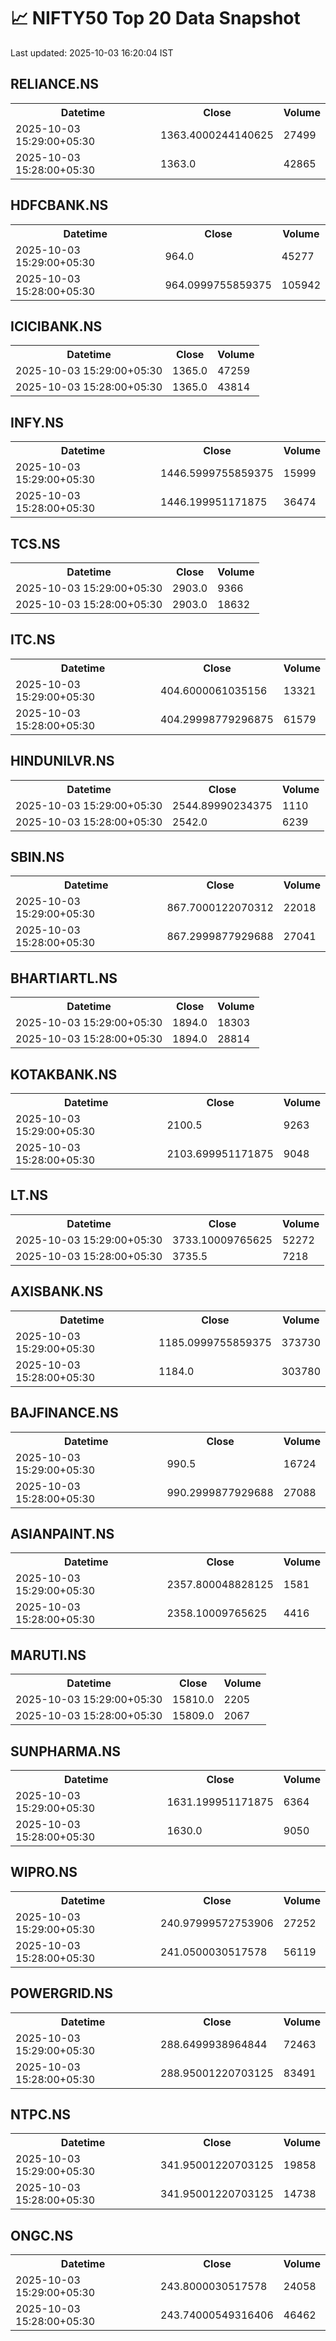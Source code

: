 # 📈 NIFTY50 Top 20 Data Snapshot

Last updated: 2025-10-03 16:20:04 IST

## RELIANCE.NS

<table>
  <tr><th>Datetime</th><th>Close</th><th>Volume</th></tr>
  <tr><td>2025-10-03 15:29:00+05:30</td><td>1363.4000244140625</td><td>27499</td></tr>
  <tr><td>2025-10-03 15:28:00+05:30</td><td>1363.0</td><td>42865</td></tr>
</table>

## HDFCBANK.NS

<table>
  <tr><th>Datetime</th><th>Close</th><th>Volume</th></tr>
  <tr><td>2025-10-03 15:29:00+05:30</td><td>964.0</td><td>45277</td></tr>
  <tr><td>2025-10-03 15:28:00+05:30</td><td>964.0999755859375</td><td>105942</td></tr>
</table>

## ICICIBANK.NS

<table>
  <tr><th>Datetime</th><th>Close</th><th>Volume</th></tr>
  <tr><td>2025-10-03 15:29:00+05:30</td><td>1365.0</td><td>47259</td></tr>
  <tr><td>2025-10-03 15:28:00+05:30</td><td>1365.0</td><td>43814</td></tr>
</table>

## INFY.NS

<table>
  <tr><th>Datetime</th><th>Close</th><th>Volume</th></tr>
  <tr><td>2025-10-03 15:29:00+05:30</td><td>1446.5999755859375</td><td>15999</td></tr>
  <tr><td>2025-10-03 15:28:00+05:30</td><td>1446.199951171875</td><td>36474</td></tr>
</table>

## TCS.NS

<table>
  <tr><th>Datetime</th><th>Close</th><th>Volume</th></tr>
  <tr><td>2025-10-03 15:29:00+05:30</td><td>2903.0</td><td>9366</td></tr>
  <tr><td>2025-10-03 15:28:00+05:30</td><td>2903.0</td><td>18632</td></tr>
</table>

## ITC.NS

<table>
  <tr><th>Datetime</th><th>Close</th><th>Volume</th></tr>
  <tr><td>2025-10-03 15:29:00+05:30</td><td>404.6000061035156</td><td>13321</td></tr>
  <tr><td>2025-10-03 15:28:00+05:30</td><td>404.29998779296875</td><td>61579</td></tr>
</table>

## HINDUNILVR.NS

<table>
  <tr><th>Datetime</th><th>Close</th><th>Volume</th></tr>
  <tr><td>2025-10-03 15:29:00+05:30</td><td>2544.89990234375</td><td>1110</td></tr>
  <tr><td>2025-10-03 15:28:00+05:30</td><td>2542.0</td><td>6239</td></tr>
</table>

## SBIN.NS

<table>
  <tr><th>Datetime</th><th>Close</th><th>Volume</th></tr>
  <tr><td>2025-10-03 15:29:00+05:30</td><td>867.7000122070312</td><td>22018</td></tr>
  <tr><td>2025-10-03 15:28:00+05:30</td><td>867.2999877929688</td><td>27041</td></tr>
</table>

## BHARTIARTL.NS

<table>
  <tr><th>Datetime</th><th>Close</th><th>Volume</th></tr>
  <tr><td>2025-10-03 15:29:00+05:30</td><td>1894.0</td><td>18303</td></tr>
  <tr><td>2025-10-03 15:28:00+05:30</td><td>1894.0</td><td>28814</td></tr>
</table>

## KOTAKBANK.NS

<table>
  <tr><th>Datetime</th><th>Close</th><th>Volume</th></tr>
  <tr><td>2025-10-03 15:29:00+05:30</td><td>2100.5</td><td>9263</td></tr>
  <tr><td>2025-10-03 15:28:00+05:30</td><td>2103.699951171875</td><td>9048</td></tr>
</table>

## LT.NS

<table>
  <tr><th>Datetime</th><th>Close</th><th>Volume</th></tr>
  <tr><td>2025-10-03 15:29:00+05:30</td><td>3733.10009765625</td><td>52272</td></tr>
  <tr><td>2025-10-03 15:28:00+05:30</td><td>3735.5</td><td>7218</td></tr>
</table>

## AXISBANK.NS

<table>
  <tr><th>Datetime</th><th>Close</th><th>Volume</th></tr>
  <tr><td>2025-10-03 15:29:00+05:30</td><td>1185.0999755859375</td><td>373730</td></tr>
  <tr><td>2025-10-03 15:28:00+05:30</td><td>1184.0</td><td>303780</td></tr>
</table>

## BAJFINANCE.NS

<table>
  <tr><th>Datetime</th><th>Close</th><th>Volume</th></tr>
  <tr><td>2025-10-03 15:29:00+05:30</td><td>990.5</td><td>16724</td></tr>
  <tr><td>2025-10-03 15:28:00+05:30</td><td>990.2999877929688</td><td>27088</td></tr>
</table>

## ASIANPAINT.NS

<table>
  <tr><th>Datetime</th><th>Close</th><th>Volume</th></tr>
  <tr><td>2025-10-03 15:29:00+05:30</td><td>2357.800048828125</td><td>1581</td></tr>
  <tr><td>2025-10-03 15:28:00+05:30</td><td>2358.10009765625</td><td>4416</td></tr>
</table>

## MARUTI.NS

<table>
  <tr><th>Datetime</th><th>Close</th><th>Volume</th></tr>
  <tr><td>2025-10-03 15:29:00+05:30</td><td>15810.0</td><td>2205</td></tr>
  <tr><td>2025-10-03 15:28:00+05:30</td><td>15809.0</td><td>2067</td></tr>
</table>

## SUNPHARMA.NS

<table>
  <tr><th>Datetime</th><th>Close</th><th>Volume</th></tr>
  <tr><td>2025-10-03 15:29:00+05:30</td><td>1631.199951171875</td><td>6364</td></tr>
  <tr><td>2025-10-03 15:28:00+05:30</td><td>1630.0</td><td>9050</td></tr>
</table>

## WIPRO.NS

<table>
  <tr><th>Datetime</th><th>Close</th><th>Volume</th></tr>
  <tr><td>2025-10-03 15:29:00+05:30</td><td>240.97999572753906</td><td>27252</td></tr>
  <tr><td>2025-10-03 15:28:00+05:30</td><td>241.0500030517578</td><td>56119</td></tr>
</table>

## POWERGRID.NS

<table>
  <tr><th>Datetime</th><th>Close</th><th>Volume</th></tr>
  <tr><td>2025-10-03 15:29:00+05:30</td><td>288.6499938964844</td><td>72463</td></tr>
  <tr><td>2025-10-03 15:28:00+05:30</td><td>288.95001220703125</td><td>83491</td></tr>
</table>

## NTPC.NS

<table>
  <tr><th>Datetime</th><th>Close</th><th>Volume</th></tr>
  <tr><td>2025-10-03 15:29:00+05:30</td><td>341.95001220703125</td><td>19858</td></tr>
  <tr><td>2025-10-03 15:28:00+05:30</td><td>341.95001220703125</td><td>14738</td></tr>
</table>

## ONGC.NS

<table>
  <tr><th>Datetime</th><th>Close</th><th>Volume</th></tr>
  <tr><td>2025-10-03 15:29:00+05:30</td><td>243.8000030517578</td><td>24058</td></tr>
  <tr><td>2025-10-03 15:28:00+05:30</td><td>243.74000549316406</td><td>46462</td></tr>
</table>

